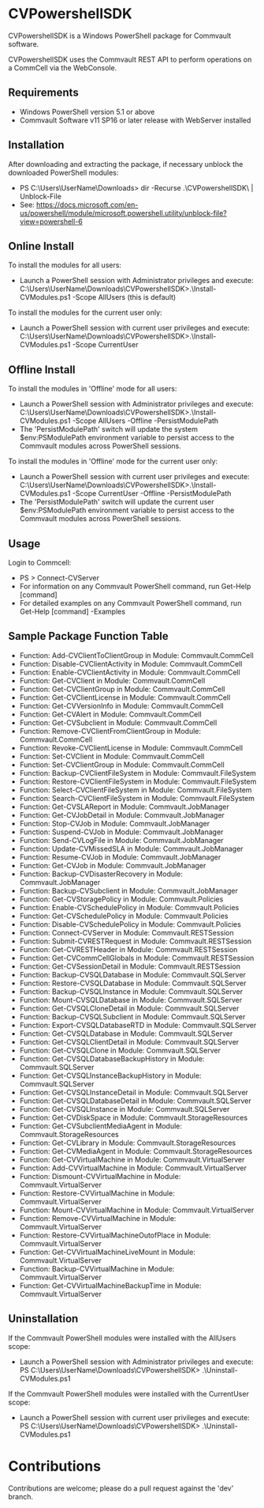 CVPowershellSDK
===============
CVPowershellSDK is a Windows PowerShell package for Commvault software.

CVPowershellSDK uses the Commvault REST API to perform operations on a CommCell via the WebConsole.

Requirements
------------
- Windows PowerShell version 5.1 or above
- Commvault Software v11 SP16 or later release with WebServer installed

Installation
------------
After downloading and extracting the package, if necessary unblock the downloaded PowerShell modules:
- PS C:\Users\UserName\Downloads> dir -Recurse .\CVPowershellSDK\ | Unblock-File
- See: https://docs.microsoft.com/en-us/powershell/module/microsoft.powershell.utility/unblock-file?view=powershell-6

Online Install
--------------
To install the modules for all users:
- Launch a PowerShell session with Administrator privileges and execute: C:\Users\UserName\Downloads\CVPowershellSDK>.\Install-CVModules.ps1 -Scope AllUsers (this is default)

To install the modules for the current user only:
- Launch a PowerShell session with current user privileges and execute: C:\Users\UserName\Downloads\CVPowershellSDK>.\Install-CVModules.ps1 -Scope CurrentUser

Offline Install
---------------
To install the modules in 'Offline' mode for all users:
- Launch a PowerShell session with Administrator privileges and execute: C:\Users\UserName\Downloads\CVPowershellSDK>.\Install-CVModules.ps1 -Scope AllUsers -Offline -PersistModulePath
- The 'PersistModulePath' switch will update the system $env:PSModulePath environment variable to persist access to the Commvault modules across PowerShell sessions.

To install the modules in 'Offline' mode for the current user only:
- Launch a PowerShell session with current user privileges and execute: C:\Users\UserName\Downloads\CVPowershellSDK>.\Install-CVModules.ps1 -Scope CurrentUser -Offline -PersistModulePath
- The 'PersistModulePath' switch will update the current user $env:PSModulePath environment variable to persist access to the Commvault modules across PowerShell sessions.

Usage
-----
Login to Commcell:
- PS > Connect-CVServer
- For information on any Commvault PowerShell command, run Get-Help [command] 
- For detailed examples on any Commvault PowerShell command, run Get-Help [command] -Examples

Sample Package Function Table
-----------------------------
- Function: Add-CVClientToClientGroup                          in Module: Commvault.CommCell
- Function: Disable-CVClientActivity                           in Module: Commvault.CommCell
- Function: Enable-CVClientActivity                            in Module: Commvault.CommCell
- Function: Get-CVClient                                       in Module: Commvault.CommCell
- Function: Get-CVClientGroup                                  in Module: Commvault.CommCell
- Function: Get-CVClientLicense                                in Module: Commvault.CommCell
- Function: Get-CVVersionInfo                                  in Module: Commvault.CommCell
- Function: Get-CVAlert                                        in Module: Commvault.CommCell
- Function: Get-CVSubclient                                    in Module: Commvault.CommCell
- Function: Remove-CVClientFromClientGroup                     in Module: Commvault.CommCell
- Function: Revoke-CVClientLicense                             in Module: Commvault.CommCell
- Function: Set-CVClient                                       in Module: Commvault.CommCell
- Function: Set-CVClientGroup                                  in Module: Commvault.CommCell
- Function: Backup-CVClientFileSystem                          in Module: Commvault.FileSystem
- Function: Restore-CVClientFileSystem                         in Module: Commvault.FileSystem
- Function: Select-CVClientFileSystem                          in Module: Commvault.FileSystem
- Function: Search-CVClientFileSystem                          in Module: Commvault.FileSystem
- Function: Get-CVSLAReport                                    in Module: Commvault.JobManager
- Function: Get-CVJobDetail                                    in Module: Commvault.JobManager
- Function: Stop-CVJob                                         in Module: Commvault.JobManager
- Function: Suspend-CVJob                                      in Module: Commvault.JobManager
- Function: Send-CVLogFile                                     in Module: Commvault.JobManager
- Function: Update-CVMissedSLA                                 in Module: Commvault.JobManager
- Function: Resume-CVJob                                       in Module: Commvault.JobManager
- Function: Get-CVJob                                          in Module: Commvault.JobManager
- Function: Backup-CVDisasterRecovery                          in Module: Commvault.JobManager
- Function: Backup-CVSubclient                                 in Module: Commvault.JobManager
- Function: Get-CVStoragePolicy                                in Module: Commvault.Policies
- Function: Enable-CVSchedulePolicy                            in Module: Commvault.Policies
- Function: Get-CVSchedulePolicy                               in Module: Commvault.Policies
- Function: Disable-CVSchedulePolicy                           in Module: Commvault.Policies
- Function: Connect-CVServer                                   in Module: Commvault.RESTSession
- Function: Submit-CVRESTRequest                               in Module: Commvault.RESTSession
- Function: Get-CVRESTHeader                                   in Module: Commvault.RESTSession
- Function: Get-CVCommCellGlobals                              in Module: Commvault.RESTSession
- Function: Get-CVSessionDetail                                in Module: Commvault.RESTSession
- Function: Backup-CVSQLDatabase                               in Module: Commvault.SQLServer
- Function: Restore-CVSQLDatabase                              in Module: Commvault.SQLServer
- Function: Backup-CVSQLInstance                               in Module: Commvault.SQLServer
- Function: Mount-CVSQLDatabase                                in Module: Commvault.SQLServer
- Function: Get-CVSQLCloneDetail                               in Module: Commvault.SQLServer
- Function: Backup-CVSQLSubclient                              in Module: Commvault.SQLServer
- Function: Export-CVSQLDatabaseRTD                            in Module: Commvault.SQLServer
- Function: Get-CVSQLDatabase                                  in Module: Commvault.SQLServer
- Function: Get-CVSQLClientDetail                              in Module: Commvault.SQLServer
- Function: Get-CVSQLClone                                     in Module: Commvault.SQLServer
- Function: Get-CVSQLDatabaseBackupHistory                     in Module: Commvault.SQLServer
- Function: Get-CVSQLInstanceBackupHistory                     in Module: Commvault.SQLServer
- Function: Get-CVSQLInstanceDetail                            in Module: Commvault.SQLServer
- Function: Get-CVSQLDatabaseDetail                            in Module: Commvault.SQLServer
- Function: Get-CVSQLInstance                                  in Module: Commvault.SQLServer
- Function: Get-CVDiskSpace                                    in Module: Commvault.StorageResources
- Function: Get-CVSubclientMediaAgent                          in Module: Commvault.StorageResources
- Function: Get-CVLibrary                                      in Module: Commvault.StorageResources
- Function: Get-CVMediaAgent                                   in Module: Commvault.StorageResources
- Function: Get-CVVirtualMachine                               in Module: Commvault.VirtualServer
- Function: Add-CVVirtualMachine                               in Module: Commvault.VirtualServer
- Function: Dismount-CVVirtualMachine                          in Module: Commvault.VirtualServer
- Function: Restore-CVVirtualMachine                           in Module: Commvault.VirtualServer
- Function: Mount-CVVirtualMachine                             in Module: Commvault.VirtualServer
- Function: Remove-CVVirtualMachine                            in Module: Commvault.VirtualServer
- Function: Restore-CVVirtualMachineOutofPlace                 in Module: Commvault.VirtualServer
- Function: Get-CVVirtualMachineLiveMount                      in Module: Commvault.VirtualServer
- Function: Backup-CVVirtualMachine                            in Module: Commvault.VirtualServer
- Function: Get-CVVirtualMachineBackupTime                     in Module: Commvault.VirtualServer

Uninstallation
--------------
If the Commvault PowerShell modules were installed with the AllUsers scope:
- Launch a PowerShell session with Administrator privileges and execute: PS C:\Users\UserName\Downloads\CVPowershellSDK> .\Uninstall-CVModules.ps1

If the Commvault PowerShell modules were installed with the CurrentUser scope:
- Launch a PowerShell session with current user privileges and execute: PS C:\Users\UserName\Downloads\CVPowershellSDK> .\Uninstall-CVModules.ps1

Contributions
=============
Contributions are welcome; please do a pull request against the 'dev' branch.

